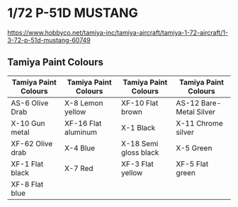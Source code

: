# 1/72 P-51D MUSTANG

https://www.hobbyco.net/tamiya-inc/tamiya-aircraft/tamiya-1-72-aircraft/1-3-72-p-51d-mustang-60749

## Tamiya Paint Colours


| Tamiya Paint Colours | Tamiya Paint Colours | Tamiya Paint Colours | Tamiya Paint Colours |
|---------------------|---------------------|---------------------|---------------------|
| AS-6 Olive Drab     | X-8 Lemon yellow    | XF-10 Flat brown    | AS-12 Bare-Metal Silver |
| X-10 Gun metal      | XF-16 Flat aluminum | X-1 Black           | X-11 Chrome silver   |
| XF-62 Olive drab    | X-4 Blue            | X-18 Semi gloss black | X-5 Green           |
| XF-1 Flat black     | X-7 Red             | XF-3 Flat yellow    | XF-5 Flat green     |
| XF-8 Flat blue      |                     |                     |                     |

